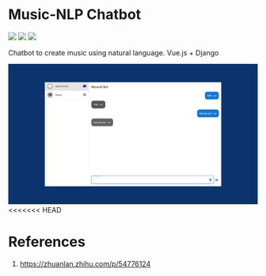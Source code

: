 # Music-NLP Chatbot

![](https://img.shields.io/badge/PyTorch-1.4%2B-yellow) ![](https://img.shields.io/badge/vue-2.0.8-red) ![](https://img.shields.io/badge/Django-3.1.1-green)

 Chatbot to create music using natural language. Vue.js + Django

![](preview.png)
<<<<<<< HEAD

# References

1. https://zhuanlan.zhihu.com/p/54776124